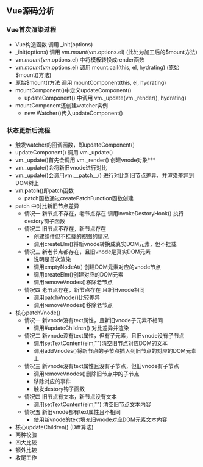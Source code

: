 ## Vue源码分析
### Vue首次渲染过程
- Vue构造函数 调用 _init(options)
- _init(options) 调用 vm.$mount(vm.$options.el) (此处为加工后的$mount方法)
- vm.$mount(vm.$options.el) 中将模板转换成render函数
- vm.$mount(vm.$options.el) 调用 mount.call(this, el, hydrating) (原始$mount()方法)
- 原始$mount()方法 调用 mountComponent(this, el, hydrating)
- mountComponent()中定义updateComponent()
  - updateComponent() 中调用 vm._update(vm._render(), hydrating)
- mountComponent还创建watcher实例
  - new Watcher()传入updateComponent()

### 状态更新后流程
- 触发watcher的回调函数，即updateComponent()
- updateComponent() 调用 vm._update()
- vm.\_update()首先会调用 vm._render() 创建vnode对象***
- vm._update()会将新旧vnode进行对比
- vm._update()会调用vm.\_\_patch\_\_() 进行对比新旧节点差异，并渲染差异到DOM树上
- vm.__patch__()即patch函数
  - patch函数通过createPatchFunction函数创建
- patch 中对比新旧节点差异
  - 情况一 新节点不存在，老节点存在 调用invokeDestoryHook() 执行destory钩子函数
  - 情况二 旧节点不存在，新节点存在
    - 创建组件但不挂载的视图的情况
    - 调用createElm()将新vnode转换成真实DOM元素，但不挂载
  - 情况三 新老节点都存在，且旧vnode是真实DOM元素
    - 说明是首次渲染
    - 调用emptyNodeAt() 创建DOM元素对应的vnode节点
    - 调用createElm()创建对应的DOM元素
    - 调用removeVnodes()移除老节点
  - 情况四 老节点存在，新节点存在  且新旧vnode相同
    - 调用patchVnode()比较差异
    - 调用removeVnodes()移除老节点
- 核心patchVnode()
  - 情况一 新vnode没有text属性，且新旧vnode子元素不相同
    - 调用#updateChildren() 对比差异并渲染
  - 情况二 新vnode没有text属性，但有子元素，且旧vnode没有子节点
    - 调用setTextContent(elm,"")清空旧节点对应DOM的文本
    - 调用addVnodes()将新节点的子节点插入到旧节点的对应的DOM元素上
  - 情况三 新vnode没有text属性且没有子节点，但旧vnode有子节点
    - 调用removeVnodes()删除旧节点中的子节点	
    - 移除对应的事件
    - 触发destory钩子函数
  - 情况四 旧节点有文本，新节点没有文本
    - 调用setTextContent(elm,"") 清空旧节点文本内容
  - 情况五 新旧vnode都有text属性且不相同
    - 使用新vnode的text填充旧vnode对应DOM元素文本内容
- 核心updateChildren() (Diff算法)
 - 两种校验
 - 四大比较
 - 额外比较
 - 收尾工作
